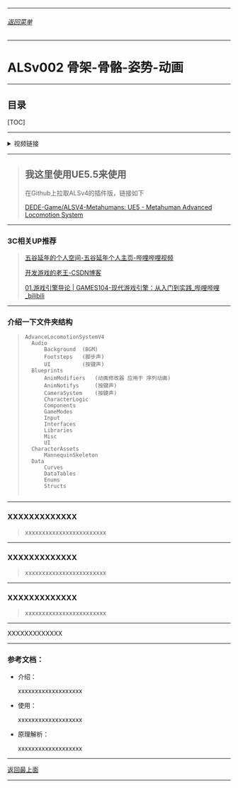 
------

###### [返回菜单](../ALS_Menu.md)

------

# ALSv002 骨架-骨骼-姿势-动画

------

## 目录

[TOC]

------

<details>
<summary>视频链接</summary>

> [高级运动系统解耦和复刻第一期_哔哩哔哩_bilibili](https://www.bilibili.com/video/BV1ja41197XQ?spm_id_from=333.788.videopod.episodes&p=2)

------

</details>

------

> ## 我这里使用**UE5.5**来使用
>
> 在Github上拉取ALSv4的插件版，链接如下
>
> [DEDE-Game/ALSV4-Metahumans: UE5 - Metahuman Advanced Locomotion System](https://github.com/DEDE-Game/ALSV4-Metahumans)

------

### 3C相关UP推荐

> [五谷延年的个人空间-五谷延年个人主页-哔哩哔哩视频](https://space.bilibili.com/471422012?spm_id_from=333.337.0.0)
>
> [开发游戏的老王-CSDN博客](https://blog.csdn.net/ttm2d)
>
> [01.游戏引擎导论 | GAMES104-现代游戏引擎：从入门到实践_哔哩哔哩_bilibili](https://www.bilibili.com/video/BV1oU4y1R7Km/?spm_id_from=333.337.search-card.all.click)

------

### 介绍一下文件夹结构

> ```
> AdvanceLocomotionSystemV4
> 	Audio
> 		Background	(BGM)
> 		Footsteps	(脚步声)
> 		UI			(按键声)
> 	Blueprints
> 		AnimModifiers	(动画修改器 应用于 序列动画)
> 		AnimNotifys		(按键声)
> 		CameraSystem	(按键声)
> 		CharacterLogic
> 		Components
> 		GameModes
> 		Input
> 		Interfaces
> 		Libraries
> 		Misc
> 		UI
> 	CharacterAssets
> 		MannequinSkeleton
> 	Data
> 		Curves
> 		DataTables
> 		Enums
> 		Structs
> 	
> ```
>
> 

------

### XXXXXXXXXXXXX

> xxxxxxxxxxxxxxxxxxxxxxxx

------

### XXXXXXXXXXXXX

> xxxxxxxxxxxxxxxxxxxxxxxx

------

### XXXXXXXXXXXXX

> xxxxxxxxxxxxxxxxxxxxxxxx

------

XXXXXXXXXXXXX
___________________________________________________________________________________________

### 参考文档：

- 介绍：

  xxxxxxxxxxxxxxxxxxx

- 使用：

  xxxxxxxxxxxxxxxxxxx

- 原理解析：

  xxxxxxxxxxxxxxxxxxx

------

[返回最上面](#返回菜单)

___________________________________________________________________________________________
